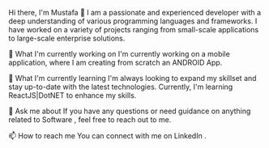 Hi there, I'm Mustafa 👋
I am a passionate and experienced developer with a deep understanding of various programming languages and frameworks.  I have worked on a variety of projects ranging from small-scale applications to large-scale enterprise solutions.

🔭 What I'm currently working on
I'm currently working on a mobile application, where I am creating from scratch an ANDROID App.

🌱 What I'm currently learning
I'm always looking to expand my skillset and stay up-to-date with the latest technologies. Currently, I'm learning ReactJS|DotNET to enhance my  skills.

💬 Ask me about
If you have any questions or need guidance on anything related to Software , feel free to reach out to me.

📫 How to reach me
You can connect with me on LinkedIn .
